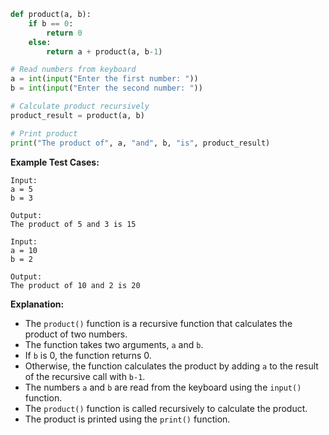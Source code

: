 ```python
def product(a, b):
    if b == 0:
        return 0
    else:
        return a + product(a, b-1)

# Read numbers from keyboard
a = int(input("Enter the first number: "))
b = int(input("Enter the second number: "))

# Calculate product recursively
product_result = product(a, b)

# Print product
print("The product of", a, "and", b, "is", product_result)
```

**Example Test Cases:**

```
Input:
a = 5
b = 3

Output:
The product of 5 and 3 is 15
```

```
Input:
a = 10
b = 2

Output:
The product of 10 and 2 is 20
```

**Explanation:**

* The `product()` function is a recursive function that calculates the product of two numbers.
* The function takes two arguments, `a` and `b`.
* If `b` is 0, the function returns 0.
* Otherwise, the function calculates the product by adding `a` to the result of the recursive call with `b-1`.
* The numbers `a` and `b` are read from the keyboard using the `input()` function.
* The `product()` function is called recursively to calculate the product.
* The product is printed using the `print()` function.